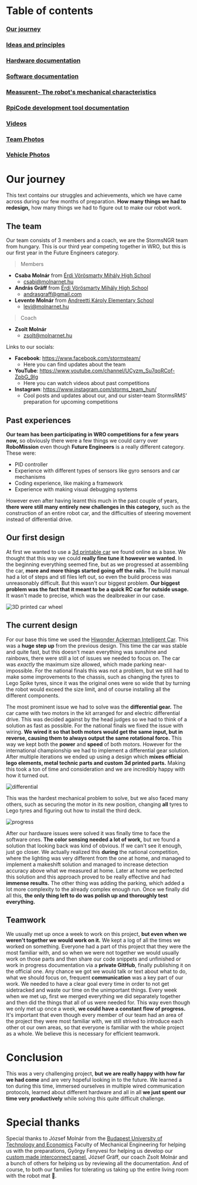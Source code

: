 # Table of contents
### [Our journey](#our-journey)
### [Ideas and principles](/Ideas_and_principles.md)
### [Hardware documentation](/schemes/README.md)
### [Software documentation](/src/README.md)
### [Measurent- The robot's mechanical characteristics](/The%20robot's%20mechanical%20characteristics.md)
### [RpiCode development tool documentation](/other/RpiCode/README.md)
### [Videos](/video/video.md)
### [Team Photos](/t-photos/)
### [Vehicle Photos](/v-photos/)
# Our journey

  This text contains our struggles and achievements, which we have came across during our few months of preparation. **How many things we had to redesign,** how many things we had to figure out to make our robot work.

## The team
Our team consists of 3 members and a coach, we are the StormsNGR team from hungary. This is our third year competing together in WRO, but this is our first year in the Future Engineers category.

>Members

- **Csaba Molnár** from [Érdi Vörösmarty Mihály High School](http://vmg-erd.hu/)
  - csabi@molnarnet.hu
- **András Gräff** from [Érdi Vörösmarty Mihály High School](http://vmg-erd.hu/)
  - andrasgraff@gmail.com
- **Levente Molnár** from [Andreetti Károly Elementary School](https://iskola.soskut.hu/)
  - levi@molnarnet.hu

>Coach

- **Zsolt Molnár**
  - zsolt@molnarnet.hu

Links to our socials:

- **Facebook**: https://www.facebook.com/stormsteam/
  - Here you can find updates about the team
- **YouTube**: https://www.youtube.com/channel/UCyzm_Su7qoRCof-ZpbG_9Ig
  - Here you can watch videos about past competitions
- **Instagram**: https://www.instagram.com/storms_team_hun/
  - Cool posts and updates about our, and our sister-team StormsRMS' preparation for upcoming competitions

## Past experiences

  **Our team has been participating in WRO competitions for a few years now,** so obviously there were a few things we could carry over **RoboMission** even though **Future Engineers** is a really different category. These were:
  - PID controller
  - Experience with different types of sensors like gyro sensors and car mechanisms
  - Coding experience, like making a framework
  - Experience with making visual debugging systems

  However even after having learnt this much in the past couple of years, **there were still many entirely new challenges in this category,** such as the construction of an entire robot car, and the difficulties of steering movement instead of differential drive.

## Our first design

  At first we wanted to use a [3d printable car](https://www.instructables.com/3D-Printed-RC-Car/) we found online as a base. We thought that this way we could **really fine tune it however we wanted**. In the beginning everything seemed fine, but as we progressed at assembling the car, **more and more things started going off the rails.** The build manual had a lot of steps and stl files left out, so even the build process was unreasonably difficult. But this wasn't our biggest problem. **Our biggest problem was the fact that it meant to be a quick RC car for outside usage.** It wasn't made to precise, which was the dealbreaker in our case.

  ![3D printed car wheel](image.png)

## The current design

  For our base this time we used the [Hiwonder Ackerman Intelligent Car](https://www.hiwonder.com/products/ackermann-steering-chassis?variant=40382428381271). This was a **huge step up** from the previous design. This time the car was stable and quite fast, but this doesn't mean everything was sunshine and rainbows, there were still a lot of issues we needed to focus on. The car was *exactly* the maximum size allowed, which made parking near-impossible. For the national finals this was not a problem, but we still had to make some improvements to the chassis, such as changing the tyres to Lego Spike tyres, since it was the original ones were so wide that by turning the robot would exceed the size limit, and of course installing all the different components.

  The most prominent issue we had to solve was the **differential gear.** The car came with two motors in the kit arranged for and electric differential drive. This was decided against by the head judges so we had to think of a solution as fast as possible. For the national finals we fixed the issue with wiring. **We wired it so that both motors would get the same input, but in reverse, causing them to always output the same rotational force.** This way we kept both the **power** and **speed** of both motors. However for the international championship we had to implement a differential gear solution. 
  After multiple iterations we ended up using a design which **mixes official lego elements, metal technic parts and custom 3d printed parts.** Making this took a ton of time and consideration and we are incredibly happy with how it turned out.

  ![differential](diff.webp)

  This was the hardest mechanical problem to solve, but we also faced many others, such as securing the motor in its new position, changing **all** tyres to Lego tyres and figuring out how to install the third deck.
  
  ![progress](old_vs_new.webp)

  After our hardware issues were solved it was finally time to face the software ones. **The color sensing needed a lot of work,** but we found a solution that looking back was kind of obvious. If we can't see it enough, just go closer. We actually realized this **during** the national competition, where the lighting was very different from the one at home, and managed to implement a makeshift solution and managed to increase detection accuracy above what we measured at home. Later at home we perfected this solution and this approach proved to be really effective and had **immense results.** The other thing was adding the parking, which added a lot more complexity to the already complex enough run. Once we finally did all this, **the only thing left to do was polish up and thoroughly test everything.**

## Teamwork

  We usually met up once a week to work on this project, **but even when we weren't together we would work on it.** We kept a log of all the times we worked on something. Everyone had a part of this project that they were the most familiar with, and so when we were not together we would usually work on those parts and then share our code snippets and unfinished or work in progress documentation via a **private GitHub**, finally publishing it on the official one. Any chance we got we would talk or text about what to do, what we should focus on, frequent **communication** was a key part of our work. We needed to have a clear goal every time in order to not get sidetracked and waste our time on the unimportant things. Every week when we met up, first we merged everything we did separately together and then did the things that all of us were needed for. This way even though we only met up once a week, **we could have a constant flow of progress.** It's important that even though every member of our team had an area of the project they were most familiar with, we still strived to introduce each other ot our own areas, so that everyone is familiar with the whole project as a whole. We believe this is necessary for efficient teamwork.

# Conclusion
  This was a very challenging project, **but we are really happy with how far we had come** and are very hopeful looking in to the future. We learned a ton during this time, immersed ourselves in multiple wired communication protocols, learned about different hardware and all in all **we just spent our time very productively** while solving this quite difficult challenge.

# Special thanks
Special thanks to József Molnár from the [Budapest University of Technology and Economics](https://www.bme.hu/) Faculty of Mechanical Engineering for helping us with the preparations, György Fenyvesi for helping us develop our [custom made interconnect panel](/schemes/README.md/#custom-made-interconnect-panel-wiring-with-connections-labeled), József Gräff, our coach Zsolt Molnár and a bunch of others for helping us by reviewing all the documentation. And of course, to both our families for tolerating us taking up the entire living room with the robot mat 🙂.